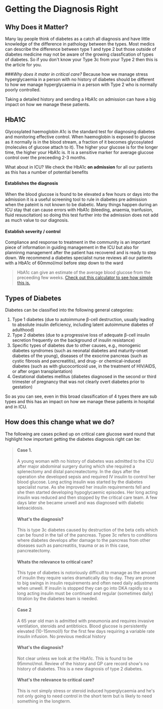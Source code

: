 # Getting the Diagnosis Right

## Why Does it Matter?

  
Many lay people think of diabetes as a catch all diagnosis and have little knowledge of the difference in pathology between the types. Most medics can describe the difference between type 1 and type 2 but those outside of diabetes medicine may not be aware of the growing classfication of types of diabetes. So if you don't know your Type 3c from your Type 2 then this is the article for you. 

###*Why does it mater in critical care?* 
  Because how we manage stress hyperglycaemia in a person with no history of diabetes should be different to how we manage hyperglycaemia in a person with Type 2 who is normally poorly controlled. 


  Taking a detailed history and sending a HbA1c on admission can have a big impact on how we manage these patients. 


  ## HbA1C

Glycosylated haemoglobin A1c is the standard test for diagnosing diabetes and monitoring effective control. When haemoglobin is exposed to glucose as it normally is in the blood stream, a fraction of it becomes glycosylated (molecules of glucose attach to it). The higher your glucose is for the longer time, the higher your HbA1c is. It is a sensitive marker for average glucose control over the preceeding 2-3 months. 

What about in ICU?
We check the HbA1c **on admission** for all our patients as this has a number of potential benefits
  #### Establishes the diagnosis
  When the blood glucose is found to be elevated a few hours or days into the admission it is a useful screening tool to rule in diabetes pre admission when the pateint is not known to be diabetic. Many things happen during an ICU stay that can cause errors with HbA1c (bleeding, anaemia, tranfusion, fluid resuscitation) so doing this test further into the admission does not add as much value to our diagnosis.
  #### Establish severity / control
  Compliance and response to treatment in the community is an important piece of information in guiding management in the ICU but also for planninng management after the patient has recovered and is ready to step down. We recommend a diabetes specialist nurse reviews all our patients with a HbA1c of 60mmol/mol before step down to the ward


  > HbA1c can give an estimate of the average blood glucose from the preceeding few weeks. [Check out this calculator to see how simple this is.](https://www.hba1cnet.com/hba1c-calculator/) 
  

  ## Types of Diabetes
Diabetes can be classified into the following general categories:
1. Type 1 diabetes (due to autoimmune β-cell destruction, usually leading to absolute insulin deficiency, including latent autoimmune diabetes of adulthood)
2. Type 2 diabetes (due to a progressive loss of adequate β-cell insulin secretion frequently on the background of insulin resistance)
3. Specific types of diabetes due to other causes, e.g., monogenic diabetes syndromes (such as neonatal diabetes and maturity-onset diabetes of the young), diseases of the exocrine pancreas (such as cystic fibrosis and pancreatitis), and drug- or chemical-induced diabetes (such as with glucocorticoid use, in the treatment of HIV/AIDS, or after organ transplantation)
4. Gestational diabetes mellitus (diabetes diagnosed in the second or third trimester of pregnancy that was not clearly overt diabetes prior to gestation)

So as you can see, even in this broad classification of 4 types there are sub types and this has an impact on how we manage these patients in hospital and in ICU.
  
  ## How does this change what we do?

  The following are cases pciked up on critical care glucose ward round  that highlight how important getting the diabetes diagnosis right can be:
  
  
  > #### Case 1.
> A young woman with no history of diabetes was admitted to the ICU after major abdominal surgery during which she required a splenectomy and distal pancreatectomy. In the days after the operation she developed sepsis and required IV insulin to control her blood glucose. Long acting insulin was started by the diabetes specialist nurse. As she improved her insulin requirements fell and she then started developing hypoglycaemic episodes. Her long acting insulin was reduced and then stopped by the critical care team. A few days later she became unwell and was diagnosed with diabetic ketoacidosis.
> #### What's the diagnosis?
> This is type 3c diabetes caused by destruction of the beta cells which can be found in the tail of the pancreas. Typee 3c refers to conditions where diabetes develops after damage to the pancreas from other diseases such as pancreatitis, trauma or as in this case, pancreatectomy.
> #### Whats the relevance to critical care?
>  This type of diabetes is notoriously difficult to manage as the amount of insulin they require varies dramatically day to day. They are prone to big swings in insulin requirements and often need daily adjustments when unwell. If insulin is stopped they can go into DKA rapidly so a long acting insulin must be continued and regular (sometimes daily) titration by the diabetes team is needed. 


> #### Case 2
> A 65 year old man is admitted with pneumonia and requires invasive ventilation, steroids and antibtioics. Blood glucose is persistently elevated (10-15mmol/l) for the first few days requiring a variable rate insulin infusion. No previous medical history
> #### What's the diagnosis?
> Not clear unless we look at the HbA1c. This is found to be 95mmol/mol. Review of the history and GP care record show's no history of diabetes. This is a new diagnosis of type 2 diabetes. 
> #### What's the relevance to critical care?
> This is not simply stress or steroid induced hyperglycaemia and he's not only going to need control in the short term but is likely to need something in the longterm. 

  
